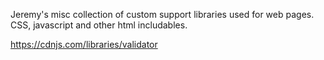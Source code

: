 Jeremy's misc collection of custom support libraries used for web pages.  CSS, javascript and other html includables.

https://cdnjs.com/libraries/validator
